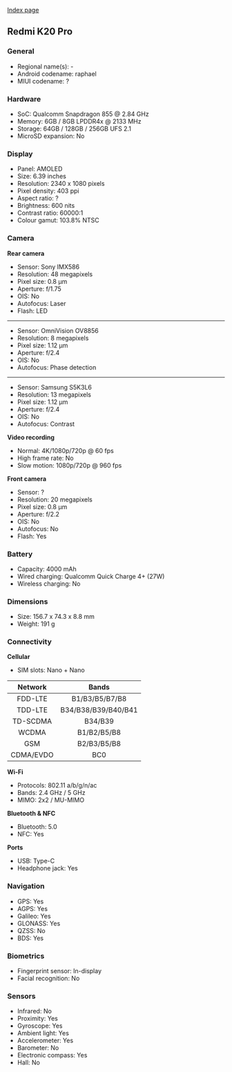 [Index page](../../)

## Redmi K20 Pro

### General

* Regional name(s): -
* Android codename: raphael
* MIUI codename: ?

### Hardware

* SoC: Qualcomm Snapdragon 855 @ 2.84 GHz
* Memory: 6GB / 8GB LPDDR4x @ 2133 MHz
* Storage: 64GB / 128GB / 256GB UFS 2.1
* MicroSD expansion: No

### Display

* Panel: AMOLED
* Size: 6.39 inches
* Resolution: 2340 x 1080 pixels
* Pixel density: 403 ppi
* Aspect ratio: ?
* Brightness: 600 nits
* Contrast ratio: 60000:1
* Colour gamut: 103.8% NTSC

### Camera

**Rear camera**

* Sensor: Sony IMX586
* Resolution: 48 megapixels
* Pixel size: 0.8 µm
* Aperture: f/1.75
* OIS: No
* Autofocus: Laser
* Flash: LED

---

* Sensor: OmniVision OV8856
* Resolution: 8 megapixels
* Pixel size: 1.12 µm
* Aperture: f/2.4
* OIS: No
* Autofocus: Phase detection

---

* Sensor: Samsung S5K3L6
* Resolution: 13 megapixels
* Pixel size: 1.12 µm
* Aperture: f/2.4
* OIS: No
* Autofocus: Contrast

**Video recording**

* Normal: 4K/1080p/720p @ 60 fps
* High frame rate: No
* Slow motion: 1080p/720p @ 960 fps

**Front camera**

* Sensor: ?
* Resolution: 20 megapixels
* Pixel size: 0.8 µm
* Aperture: f/2.2
* OIS: No
* Autofocus: No
* Flash: Yes

### Battery

* Capacity: 4000 mAh
* Wired charging: Qualcomm Quick Charge 4+ (27W)
* Wireless charging: No

### Dimensions

* Size: 156.7 x 74.3 x 8.8 mm
* Weight: 191 g

### Connectivity

**Cellular**

* SIM slots: Nano + Nano

| Network | Bands |
|:---------:|:-------------------:|
| FDD-LTE | B1/B3/B5/B7/B8 |
| TDD-LTE | B34/B38/B39/B40/B41 |
| TD-SCDMA | B34/B39 |
| WCDMA | B1/B2/B5/B8 |
| GSM | B2/B3/B5/B8 |
| CDMA/EVDO | BC0 |

**Wi-Fi**

* Protocols: 802.11 a/b/g/n/ac
* Bands: 2.4 GHz / 5 GHz
* MIMO: 2x2 / MU-MIMO

**Bluetooth & NFC**

* Bluetooth: 5.0
* NFC: Yes

**Ports**

* USB: Type-C
* Headphone jack: Yes

### Navigation

* GPS: Yes
* AGPS: Yes
* Galileo: Yes
* GLONASS: Yes
* QZSS: No
* BDS: Yes

### Biometrics

* Fingerprint sensor: In-display
* Facial recognition: No

### Sensors

* Infrared: No
* Proximity: Yes
* Gyroscope: Yes
* Ambient light: Yes
* Accelerometer: Yes
* Barometer: No
* Electronic compass: Yes
* Hall: No